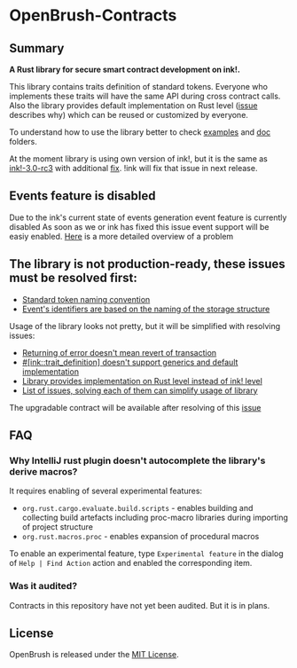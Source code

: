 # OpenBrush-Contracts

## Summary
**A Rust library for secure smart contract development on ink!.**

This library contains traits definition of standard tokens. 
Everyone who implements these traits will have the same API during cross contract calls.
Also the library provides default implementation on Rust level
([issue](https://github.com/Supercolony-net/openbrush-contracts/issues/5) describes why) 
which can be reused or customized by everyone.

To understand how to use the library better to check [examples](examples) and [doc](doc) folders.

At the moment library is using own version of ink!, but it is the same as [ink!-3.0-rc3](https://github.com/paritytech/ink/releases/tag/v3.0.0-rc3)
with additional [fix](https://github.com/Supercolony-net/ink/commit/4ade565ca0adf746c130ef32e50f54a9504970cb). 
!ink will fix that issue in next release.

## Events feature is disabled
Due to the ink's current state of events generation event feature is currently disabled
As soon as we or ink has fixed this issue event support will be easiy enabled.
[Here](https://github.com/Supercolony-net/openbrush-contracts/issues/2) is a more detailed overview of a problem

## The library is not production-ready, these issues must be resolved first:
* [Standard token naming convention](https://github.com/Supercolony-net/openbrush-contracts/issues/1)
* [Event's identifiers are based on the naming of the storage structure](https://github.com/Supercolony-net/openbrush-contracts/issues/2)

Usage of the library looks not pretty, but it will be simplified with resolving issues:
* [Returning of error doesn't mean revert of transaction](https://github.com/Supercolony-net/openbrush-contracts/issues/3)
* [#[ink::trait_definition] doesn't support generics and default implementation](https://github.com/Supercolony-net/openbrush-contracts/issues/4)
* [Library provides implementation on Rust level instead of ink! level](https://github.com/Supercolony-net/openbrush-contracts/issues/5)
* [List of issues, solving each of them can simplify usage of library](https://github.com/Supercolony-net/openbrush-contracts/issues/8)

The upgradable contract will be available after resolving of this [issue](https://github.com/Supercolony-net/openbrush-contracts/issues/7)

## FAQ

### Why IntelliJ rust plugin doesn't autocomplete the library's derive macros?
It requires enabling of several experimental features:
* `org.rust.cargo.evaluate.build.scripts` - enables building and collecting build artefacts including proc-macro libraries during importing of project structure
* `org.rust.macros.proc` - enables expansion of procedural macros

To enable an experimental feature, type `Experimental feature` in the dialog of `Help | Find Action` action and enabled the corresponding item.

### Was it audited?
Contracts in this repository have not yet been audited. But it is in plans.

## License

OpenBrush is released under the [MIT License](LICENSE).
